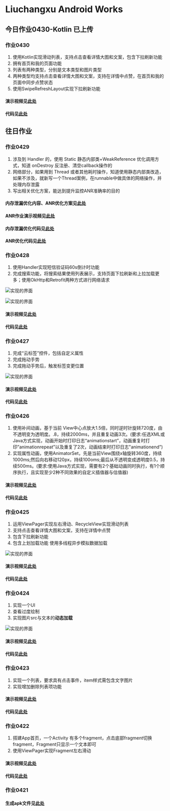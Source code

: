 # Liuchangxu Android Works

## 今日作业0430-Kotlin 已上传

### 作业0430

1. 使用Kotlin实现滑动列表，支持点击查看详情大图和文案，包含下拉刷新功能
2. 拥有首页和我的页面功能
3. 列表有两种类型，分别是文本类型和图片类型
4. 两种类型均支持点击查看详情大图和文案，支持在详情中点赞，在首页和我的页面中同步点赞状态
5. 使用SwipeRefreshLayout实现下拉刷新功能

#### 演示视频见[此处](demo/work_0430/作业演示视频0430.mp4)

#### 代码见[此处](app/src/main/java/com/example/work_liuchangxu/work_0430)

## 往日作业

### 作业0429

1. 涉及到 Handler 的，使用 Static 静态内部类+WeakReference 优化调用方式，知道 onDestroy 反注册、清空callback操作的
2. 网络部分，如果用到 Thread 或者其他耗时操作，知道使用静态内部类改造，如果不涉及，就新写一个Thread案例，在runnable中做具体的网络操作，并处理内存泄露
3. 写出相关优化方案，能达到提升监控ANR准确率的目的

#### 内存泄漏优化内容、ANR优化方案见[此处](demo/work_0429/README.md)

#### ANR作业演示视频见[此处](demo/work_0429/作业演示视频0429.mp4)

#### 内存泄漏优化代码见[此处](app/src/main/java/com/example/work_liuchangxu/work_0429/Fragment_main_0429_2.java)

#### ANR优化代码见[此处](app/src/main/java/com/example/work_liuchangxu/work_0429/MyANRWatchDog.java)

### 作业0428

1. 使用Handler实现短信验证码60s倒计时功能
2. 完成搜索功能，将搜索结果使用列表展示，支持页面下拉刷新和上拉加载更多；使用OkHttp和Retrofit两种方式进行网络请求

![实现的界面](demo/work_0428/作业演示图片0428_1.png)

![实现的界面](demo/work_0428/作业演示图片0428_2.jpg)

#### 演示视频见[此处](demo/work_0428/作业演示视频0428.mp4)

#### 代码见[此处](app/src/main/java/com/example/work_liuchangxu/work_0428)

### 作业0427

1. 完成“云标签”控件，包括自定义属性
2. 完成拖动手势
3. 完成拖动手势后，触发标签变更位置

![实现的界面](demo/work_0427/作业演示图片.png)

#### 演示视频见[此处](demo/work_0427/作业演示视频0427.mp4)

#### 代码见[此处](app/src/main/java/com/example/work_liuchangxu/work_0427)

### 作业0426

1. 使用补间动画，基于当前 View中心点放大1.5倍，同时逆时针旋转720度，由不透明变为透明度。.8，持续2000ms，并且重复动画3次。(要求:任选XML或Java方式实现，动画开始时打印日志“animationstart”，动画重复时打印”animationrepeat”以及重复了2次，动画结束时打印日志"animationend”)
2. 实现属性动画，使用AnimatorSet，先是当前View围绕x轴旋转360度，持续1000ms;然后向右移动120px，持续100oms;最后从不透明变成透明度0.5，持续500ms。(要求:使用Java方式实现，需要有2个基础动画同时执行，有1个顺序执行，且实现至少2种不同效果的自定义插值器与估值器)

#### 演示视频见[此处](demo/work_0426/作业演示视频0426.mp4)

#### 代码见[此处](app/src/main/java/com/example/work_liuchangxu/work_0426)

### 作业0425

1. 运用ViewPager实现左右滑动、RecycleView实现滑动列表
2. 支持点击查看详情大图和文案，支持在详情中点赞
3. 包含下拉刷新功能
4. 包含上划加载功能 使用多线程异步模拟数据加载

![实现的界面](demo/work_0425/作业展示0425.png)

#### 演示视频见[此处](demo/work_0425/作业演示视频0425.mp4)

#### 代码见[此处](app/src/main/java/com/example/work_liuchangxu/work_0425)

### 作业0424

1. 实现一个UI
2. 查看过度绘制
3. 实现图片src与文本的**动态加载**

![实现的界面](demo/work_0424/作业展示0424.png)

#### 演示视频见[此处](demo/work_0424/作业演示视频0424.mp4)

#### 代码见[此处](app/src/main/java/com/example/work_liuchangxu/work_0423)

### 作业0423

1. 实现一个列表，要求具有点击事件，item样式需包含文字图片
2. 实现增加删除列表项功能

#### 演示视频见[此处](demo/work_0423/作业演示视频0423.mp4)

#### 代码见[此处](app/src/main/java/com/example/work_liuchangxu/work_0423)

### 作业0422

1. 搭建App首页，一个Activity 有多个fragment，点击底部fragment切换fragment，Fragment只显示一个文本即可
2. 使用ViewPager实现Fragment左右滑动

#### 演示视频见[此处](demo/work_0422/作业演示视频0422.mp4)

#### 代码见[此处](app/src/main/java/com/example/work_liuchangxu/work_0422)

### 作业0421

#### 生成apk文件见[此处](demo/work_0421)
